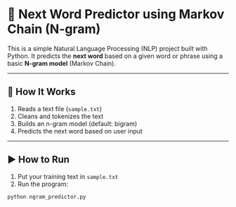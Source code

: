 # 🧠 Next Word Predictor using Markov Chain (N-gram)

This is a simple Natural Language Processing (NLP) project built with Python. It predicts the **next word** based on a given word or phrase using a basic **N-gram model** (Markov Chain).

---

## 🔧 How It Works

1. Reads a text file (`sample.txt`)
2. Cleans and tokenizes the text
3. Builds an n-gram model (default: bigram)
4. Predicts the next word based on user input

---

## ▶️ How to Run

1. Put your training text in `sample.txt`
2. Run the program:

```bash
python ngram_predictor.py
